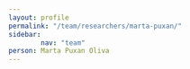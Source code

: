 ```yaml
---
layout: profile
permalink: "/team/researchers/marta-puxan/"
sidebar:
        nav: "team"
person: Marta Puxan Oliva
---
```

